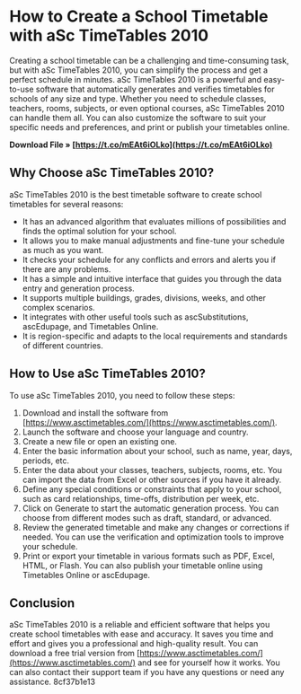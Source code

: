 # How to Create a School Timetable with aSc TimeTables 2010
 
Creating a school timetable can be a challenging and time-consuming task, but with aSc TimeTables 2010, you can simplify the process and get a perfect schedule in minutes. aSc TimeTables 2010 is a powerful and easy-to-use software that automatically generates and verifies timetables for schools of any size and type. Whether you need to schedule classes, teachers, rooms, subjects, or even optional courses, aSc TimeTables 2010 can handle them all. You can also customize the software to suit your specific needs and preferences, and print or publish your timetables online.
 
**Download File » [https://t.co/mEAt6iOLko](https://t.co/mEAt6iOLko)**


 
## Why Choose aSc TimeTables 2010?
 
aSc TimeTables 2010 is the best timetable software to create school timetables for several reasons:
 
- It has an advanced algorithm that evaluates millions of possibilities and finds the optimal solution for your school.
- It allows you to make manual adjustments and fine-tune your schedule as much as you want.
- It checks your schedule for any conflicts and errors and alerts you if there are any problems.
- It has a simple and intuitive interface that guides you through the data entry and generation process.
- It supports multiple buildings, grades, divisions, weeks, and other complex scenarios.
- It integrates with other useful tools such as ascSubstitutions, ascEdupage, and Timetables Online.
- It is region-specific and adapts to the local requirements and standards of different countries.

## How to Use aSc TimeTables 2010?
 
To use aSc TimeTables 2010, you need to follow these steps:

1. Download and install the software from [https://www.asctimetables.com/](https://www.asctimetables.com/).
2. Launch the software and choose your language and country.
3. Create a new file or open an existing one.
4. Enter the basic information about your school, such as name, year, days, periods, etc.
5. Enter the data about your classes, teachers, subjects, rooms, etc. You can import the data from Excel or other sources if you have it already.
6. Define any special conditions or constraints that apply to your school, such as card relationships, time-offs, distribution per week, etc.
7. Click on Generate to start the automatic generation process. You can choose from different modes such as draft, standard, or advanced.
8. Review the generated timetable and make any changes or corrections if needed. You can use the verification and optimization tools to improve your schedule.
9. Print or export your timetable in various formats such as PDF, Excel, HTML, or Flash. You can also publish your timetable online using Timetables Online or ascEdupage.

## Conclusion
 
aSc TimeTables 2010 is a reliable and efficient software that helps you create school timetables with ease and accuracy. It saves you time and effort and gives you a professional and high-quality result. You can download a free trial version from [https://www.asctimetables.com/](https://www.asctimetables.com/) and see for yourself how it works. You can also contact their support team if you have any questions or need any assistance.
 8cf37b1e13
 
